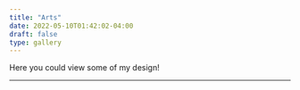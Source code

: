 ```yaml
---
title: "Arts"
date: 2022-05-10T01:42:02-04:00
draft: false
type: gallery
---
```


Here you could view some of my design!

---